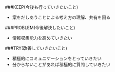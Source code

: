 ###KEEP(今後も行っていきたいこと)
 - 案をだしあうことによる考え方の理解、共有を図る

###PROBLEM(今後解決したいこと)
 - 情報収集能力を高めていきたい

###TRY(改善していきたいこと)
 - 積極的にコミュニケーションをとっていきたい
 - 分からないことがあれば積極的に質問していきたい

